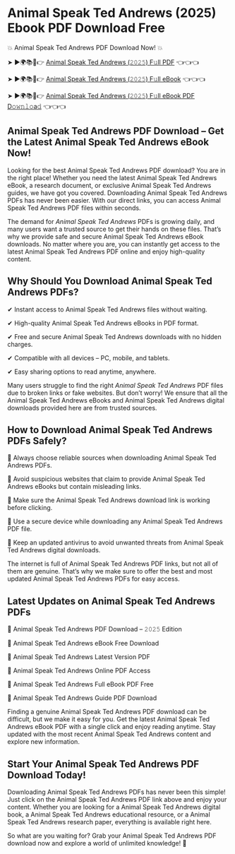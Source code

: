 # Animal Speak Ted Andrews (2025) Ebook PDF Download Free

💥 Animal Speak Ted Andrews PDF Download Now! 💥

➤ ►🌍📚📱👉 [Animal Speak Ted Andrews (𝟸𝟶𝟸𝟻) F𝚞ll PDF](https://getpdf.xyz/animal-speak-ted-andrews) 👈👈👈


➤ ►🌍📚📱👉 [Animal Speak Ted Andrews (𝟸𝟶𝟸𝟻) F𝚞ll eBook](https://getpdf.xyz/animal-speak-ted-andrews) 👈👈👈


➤ ►🌍📚📱👉 [Animal Speak Ted Andrews (𝟸𝟶𝟸𝟻) F𝚞ll eBook PDF D𝚘𝚠𝚗𝚕𝚘a𝚍](https://getpdf.xyz/animal-speak-ted-andrews) 👈👈👈


## Animal Speak Ted Andrews PDF Download – Get the Latest Animal Speak Ted Andrews eBook Now!

Looking for the best Animal Speak Ted Andrews PDF download? You are in the right place! Whether you need the latest Animal Speak Ted Andrews eBook, a research document, or exclusive Animal Speak Ted Andrews guides, we have got you covered. Downloading Animal Speak Ted Andrews PDFs has never been easier. With our direct links, you can access Animal Speak Ted Andrews PDF files within seconds.

The demand for *Animal Speak Ted Andrews* PDFs is growing daily, and many users want a trusted source to get their hands on these files. That’s why we provide safe and secure Animal Speak Ted Andrews eBook downloads. No matter where you are, you can instantly get access to the latest Animal Speak Ted Andrews PDF online and enjoy high-quality content.

## Why Should You Download Animal Speak Ted Andrews PDFs?

✔ Instant access to Animal Speak Ted Andrews files without waiting.

✔ High-quality Animal Speak Ted Andrews eBooks in PDF format.

✔ Free and secure Animal Speak Ted Andrews downloads with no hidden charges.

✔ Compatible with all devices – PC, mobile, and tablets.

✔ Easy sharing options to read anytime, anywhere.

Many users struggle to find the right *Animal Speak Ted Andrews* PDF files due to broken links or fake websites. But don’t worry! We ensure that all the Animal Speak Ted Andrews eBooks and Animal Speak Ted Andrews digital downloads provided here are from trusted sources.

## How to Download Animal Speak Ted Andrews PDFs Safely?

📌 Always choose reliable sources when downloading Animal Speak Ted Andrews PDFs.

📌 Avoid suspicious websites that claim to provide Animal Speak Ted Andrews eBooks but contain misleading links.

📌 Make sure the Animal Speak Ted Andrews download link is working before clicking.

📌 Use a secure device while downloading any Animal Speak Ted Andrews PDF file.

📌 Keep an updated antivirus to avoid unwanted threats from Animal Speak Ted Andrews digital downloads.

The internet is full of Animal Speak Ted Andrews PDF links, but not all of them are genuine. That’s why we make sure to offer the best and most updated Animal Speak Ted Andrews PDFs for easy access.

## Latest Updates on Animal Speak Ted Andrews PDFs

🔹 Animal Speak Ted Andrews PDF Download – 𝟸𝟶𝟸𝟻 Edition

🔹 Animal Speak Ted Andrews eBook Free Download

🔹 Animal Speak Ted Andrews Latest Version PDF

🔹 Animal Speak Ted Andrews Online PDF Access

🔹 Animal Speak Ted Andrews Full eBook PDF Free

🔹 Animal Speak Ted Andrews Guide PDF Download

Finding a genuine Animal Speak Ted Andrews PDF download can be difficult, but we make it easy for you. Get the latest Animal Speak Ted Andrews eBook PDF with a single click and enjoy reading anytime. Stay updated with the most recent Animal Speak Ted Andrews content and explore new information.

## Start Your Animal Speak Ted Andrews PDF Download Today!

Downloading Animal Speak Ted Andrews PDFs has never been this simple! Just click on the Animal Speak Ted Andrews PDF link above and enjoy your content. Whether you are looking for a Animal Speak Ted Andrews digital book, a Animal Speak Ted Andrews educational resource, or a Animal Speak Ted Andrews research paper, everything is available right here.

So what are you waiting for? Grab your Animal Speak Ted Andrews PDF download now and explore a world of unlimited knowledge! 🚀